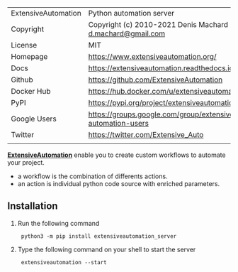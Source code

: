 
| | |
| ------------- | ------------- |
| ExtensiveAutomation | Python automation server |
| Copyright |  Copyright (c) 2010-2021  Denis Machard <d.machard@gmail.com> |
| License |  MIT |
| Homepage |  https://www.extensiveautomation.org/ |
| Docs |  https://extensiveautomation.readthedocs.io/en/latest/ |
| Github |  https://github.com/ExtensiveAutomation |   
| Docker Hub | https://hub.docker.com/u/extensiveautomation |   
| PyPI |  https://pypi.org/project/extensiveautomation-server/ |
| Google Users | https://groups.google.com/group/extensive-automation-users |
| Twitter | https://twitter.com/Extensive_Auto |
| | |

[**ExtensiveAutomation**](https://github.com/ExtensiveAutomation/extensiveautomation-server) enable you to create custom workflows to automate your project.
 - a workflow is the combination of differents actions.
 - an action is individual python code source with enriched parameters.

## Installation

1. Run the following command

        python3 -m pip install extensiveautomation_server

2. Type the following command on your shell to start the server

        extensiveautomation --start
